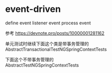 
# event-driven

define event
listener event
process event

参考
https://devnote.pro/posts/10000001281162



单元测试时继续下面这个类是带事务管理的  
AbstractTransactionalTestNGSpringContextTests  

下面这个不带事务管理的  
AbstractTestNGSpringContextTests  



